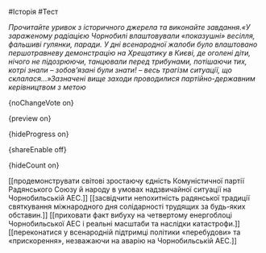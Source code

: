 #Історія #Тест

*Прочитайте уривок з історичного джерела та виконайте завдання.«У зараженому радіацією Чорнобилі влаштовували «показушні» весілля, фальшиві гулянки, паради. У  дні всенародної жалоби було влаштовано першотравневу демонстрацію на Хрещатику в Києві, де  оголені  діти,  нічого  не  підозрюючи, танцювали  перед трибунами,  потішаючи тих,  котрі  знали –  зобов’язані були знати! – весь трагізм ситуації, що склалася...»Зазначені вище заходи проводилися партійно-державним керівництвом з метою*

{noChangeVote on}

{preview on}

{hideProgress on}

{shareEnable off}

{hideCount on}

[[продемонструвати світові зростаючу єдність Комуністичної партії Радянського Союзу  й народу в умовах надзвичайної ситуації на Чорнобильській АЕС.]]
[[засвідчити непохитність радянської традиції святкування міжнародного дня  солідарності трудящих за будь-яких обставин.]]
[[приховати факт вибуху на четвертому енергоблоці Чорнобильської АЕС і реальні  масштаби та наслідки катастрофи.]]
[[переконатися у всенародній підтримці політики «перебудови» та «прискорення»,  незважаючи на аварію на Чорнобильській АЕС.]]
